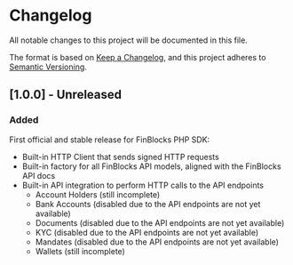 # Changelog

All notable changes to this project will be documented in this file.

The format is based on [Keep a Changelog](https://keepachangelog.com/en/1.0.0/),
and this project adheres to [Semantic Versioning](https://semver.org/spec/v2.0.0.html).

## [1.0.0] - Unreleased

### Added

First official and stable release for FinBlocks PHP SDK:
- Built-in HTTP Client that sends signed HTTP requests
- Built-in factory for all FinBlocks API models, aligned with the FinBlocks API docs
- Built-in API integration to perform HTTP calls to the API endpoints
  - Account Holders (still incomplete)
  - Bank Accounts (disabled due to the API endpoints are not yet available)
  - Documents (disabled due to the API endpoints are not yet available)
  - KYC (disabled due to the API endpoints are not yet available)
  - Mandates (disabled due to the API endpoints are not yet available)
  - Wallets (still incomplete)
